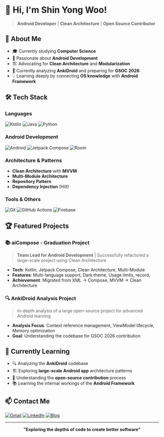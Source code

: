 # 👋 Hi, I'm Shin Yong Woo!

> **Android Developer** | **Clean Architecture** | **Open Source Contributor**

## 🚀 About Me

- 🎓 Currently studying **Computer Science**
- 📱 Passionate about **Android Development**
- 🏗️ Advocating for **Clean Architecture** and **Modularization**
- 🌱 Currently analyzing **AnkiDroid** and preparing for **GSOC 2026**
- 💡 Learning deeply by connecting **OS knowledge** with **Android Framework**

## 🛠️ Tech Stack

### **Languages**
![Kotlin](https://img.shields.io/badge/Kotlin-7F52FF?style=for-the-badge&logo=kotlin&logoColor=white)
![Java](https://img.shields.io/badge/Java-ED8B00?style=for-the-badge&logo=java&logoColor=white)
![Python](https://img.shields.io/badge/Python-3776AB?style=for-the-badge&logo=python&logoColor=white)

### **Android Development**
![Android](https://img.shields.io/badge/Android-3DDC84?style=for-the-badge&logo=android&logoColor=white)
![Jetpack Compose](https://img.shields.io/badge/Jetpack%20Compose-4285F4?style=for-the-badge&logo=jetpackcompose&logoColor=white)
![Room](https://img.shields.io/badge/Room-4285F4?style=for-the-badge&logo=android&logoColor=white)


### **Architecture & Patterns**
- **Clean Architecture** with **MVVM**
- **Multi-Module Architecture**
- **Repository Pattern**
- **Dependency Injection** (Hilt)

### **Tools & Others**
![Git](https://img.shields.io/badge/Git-F05032?style=for-the-badge&logo=git&logoColor=white)
![GitHub Actions](https://img.shields.io/badge/GitHub%20Actions-2088FF?style=for-the-badge&logo=github-actions&logoColor=white)
![Firebase](https://img.shields.io/badge/Firebase-FFCA28?style=for-the-badge&logo=firebase&logoColor=black)

## 🏆 Featured Projects

### 📚 aiCompose - Graduation Project
> **Team Lead for Android Development** | Successfully refactored a large-scale project using Clean Architecture

- **Tech**: Kotlin, Jetpack Compose, Clean Architecture, Multi-Module
- **Features**: Multi-language support, Dark theme, Usage limits, record, 
- **Achievement**: Migrated from XML → Compose, MVVM → Clean Architecture


### 🔍 AnkiDroid Analysis Project
> In-depth analysis of a large open-source project for advanced Android learning

- **Analysis Focus**: Context reference management, ViewModel lifecycle, Memory optimization
- **Goal**: Understanding the codebase for GSOC 2026 contribution

## 🌱 Currently Learning

- 🔍 Analyzing the **AnkiDroid** codebase
- 🏗️ Exploring **large-scale Android app** architecture patterns
- 🤝 Understanding the **open-source contribution** process
- 📚 Learning the internal workings of the **Android Framework**

## 📫 Contact Me

[![Gmail](https://img.shields.io/badge/Gmail-D14836?style=for-the-badge&logo=gmail&logoColor=white)](mailto:onlym6659@gmail.com)
[![LinkedIn](https://img.shields.io/badge/LinkedIn-0077B5?style=for-the-badge&logo=linkedin&logoColor=white)](https://www.linkedin.com/in/%EB%B8%94%EB%A3%A8%EB%B2%A0%EB%A6%AC-%EB%9D%BC%EC%A6%88-20674b2ab/)
[![Blog](https://img.shields.io/badge/Tech%20Blog-FF5722?style=for-the-badge&logo=blogger&logoColor=white)](https://blog.naver.com/onlym3480)

---

<div align="center">

**"Exploring the depths of code to create better software"**


</div>
